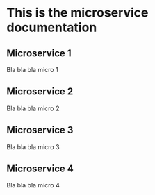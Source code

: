 # This is the microservice documentation

## Microservice 1
Bla bla bla micro 1

## Microservice 2
Bla bla bla micro 2

## Microservice 3
Bla bla bla micro 3

## Microservice 4
Bla bla bla micro 4